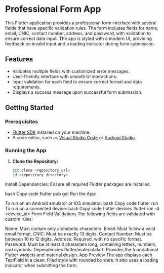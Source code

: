 # Professional Form App

This Flutter application provides a professional form interface with several fields that have specific validation rules. The form includes fields for name, email, CNIC, contact number, address, and password, with validation to ensure correct data input. The app is styled with a modern UI, providing feedback on invalid input and a loading indicator during form submission.

## Features
- Validates multiple fields with customized error messages.
- User-friendly interface with smooth UI interactions.
- Input validation for each field to ensure correct format and data requirements.
- Displays a success message upon successful form submission.

## Getting Started

### Prerequisites
- [Flutter SDK](https://flutter.dev/docs/get-started/install) installed on your machine.
- A code editor, such as [Visual Studio Code](https://code.visualstudio.com/) or [Android Studio](https://developer.android.com/studio).

### Running the App

1. **Clone the Repository:**
   ```bash
   git clone <repository_url>
   cd <repository_directory>
Install Dependencies: Ensure all required Flutter packages are installed.

bash
Copy code
flutter pub get
Run the App:

To run on an Android emulator or iOS simulator:
bash
Copy code
flutter run
To run on a connected device:
bash
Copy code
flutter devices
flutter run -d <device_id>
Form Field Validations
The following fields are validated with custom rules:

Name: Must contain only alphabetic characters.
Email: Must follow a valid email format.
CNIC: Must be exactly 13 digits.
Contact Number: Must be between 10 to 12 digits.
Address: Required, with no specific format.
Password: Must be at least 8 characters long, containing letters, numbers, and symbols.
Dependencies
flutter/material.dart: Provides the foundational Flutter widgets and material design.
App Preview
The app displays each TextField in a clean, filled style with rounded borders. It also uses a loading indicator when submitting the form.

